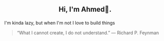 ## <p align="center"> Hi, I'm Ahmed👋. 
I'm kinda lazy, but when I'm not I love to build things</p>

> “What I cannot create, I do not understand.”
> ― Richard P. Feynman
